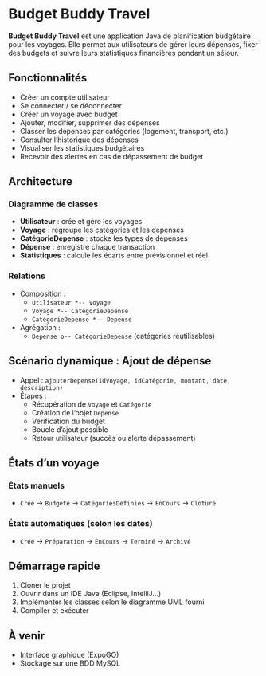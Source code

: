 # Budget Buddy Travel

**Budget Buddy Travel** est une application Java de planification budgétaire pour les voyages. Elle permet aux utilisateurs de gérer leurs dépenses, fixer des budgets et suivre leurs statistiques financières pendant un séjour.

## Fonctionnalités

- Créer un compte utilisateur  
- Se connecter / se déconnecter  
- Créer un voyage avec budget  
- Ajouter, modifier, supprimer des dépenses  
- Classer les dépenses par catégories (logement, transport, etc.)  
- Consulter l’historique des dépenses  
- Visualiser les statistiques budgétaires  
- Recevoir des alertes en cas de dépassement de budget  

## Architecture

### Diagramme de classes

- **Utilisateur** : crée et gère les voyages  
- **Voyage** : regroupe les catégories et les dépenses  
- **CatégorieDepense** : stocke les types de dépenses  
- **Dépense** : enregistre chaque transaction  
- **Statistiques** : calcule les écarts entre prévisionnel et réel  

### Relations

- Composition :
  - `Utilisateur *-- Voyage`
  - `Voyage *-- CatégorieDepense`
  - `CatégorieDepense *-- Depense`
- Agrégation :
  - `Depense o-- CatégorieDepense` (catégories réutilisables)

## Scénario dynamique : Ajout de dépense

- Appel : `ajouterDépense(idVoyage, idCatégorie, montant, date, description)`
- Étapes :
  - Récupération de `Voyage` et `Catégorie`
  - Création de l’objet `Depense`
  - Vérification du budget
  - Boucle d’ajout possible
  - Retour utilisateur (succès ou alerte dépassement)

## États d’un voyage

### États manuels
- `Créé` → `Budgété` → `CatégoriesDéfinies` → `EnCours` → `Clôturé`

### États automatiques (selon les dates)
- `Créé` → `Préparation` → `EnCours` → `Terminé` → `Archivé`

## Démarrage rapide

1. Cloner le projet
2. Ouvrir dans un IDE Java (Eclipse, IntelliJ...)
3. Implémenter les classes selon le diagramme UML fourni
4. Compiler et exécuter

## À venir

- Interface graphique (ExpoGO)  
- Stockage sur une BDD MySQL 
